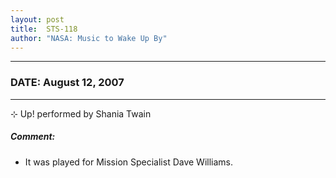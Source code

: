 ```yaml
---
layout: post
title:  STS-118
author: "NASA: Music to Wake Up By"
---
```


----
### DATE: August 12, 2007
----
⊹ Up! performed by Shania Twain

##### Comment:
* It was played for Mission Specialist Dave Williams.
